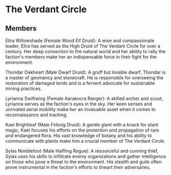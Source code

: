 # The Verdant Circle

## Members
Elira Willowshade (Female Wood Elf Druid): A wise and compassionate leader, Elira has served as the High Druid of The Verdant Circle for over a century. Her deep connection to the natural world and her ability to rally the faction's members make her an indispensable force in their fight for the environment.

Thondar Oakheart (Male Dwarf Druid): A gruff but lovable dwarf, Thondar is a master of geomancy and stonecraft. He is responsible for overseeing the restoration of damaged lands and is a fervent advocate for sustainable mining practices.

Lyrianna Swiftwing (Female Aarakocra Ranger): A skilled archer and scout, Lyrianna serves as the faction's eyes in the sky. Her keen senses and unrivaled aerial mobility make her an invaluable asset when it comes to reconnaissance and tracking.

Kael Brightleaf (Male Firbolg Druid): A gentle giant with a knack for plant magic, Kael focuses his efforts on the protection and propagation of rare and endangered flora. His vast knowledge of botany and his ability to communicate with plants make him a crucial member of The Verdant Circle.

Sylas Nimblefoot (Male Halfling Rogue): A resourceful and cunning thief, Sylas uses his skills to infiltrate enemy organizations and gather intelligence on those who pose a threat to the environment. His stealth and guile often prove instrumental in the faction's efforts to thwart their adversaries.
